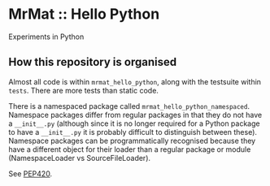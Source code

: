# MrMat :: Hello Python

Experiments in Python

## How this repository is organised

Almost all code is within `mrmat_hello_python`, along with the testsuite within `tests`. There are more tests than 
static code.

There is a namespaced package called `mrmat_hello_python_namespaced`. Namespace packages differ from regular packages
in that they do not have a `__init__.py` (although since it is no longer required for a Python package to have a
`__init__.py` it is probably difficult to distinguish between these). Namespace packages can be programmatically 
recognised because they have a different object for their loader than a regular package or module (NamespaceLoader vs
SourceFileLoader).

See [PEP420](https://peps.python.org/pep-0420/).
